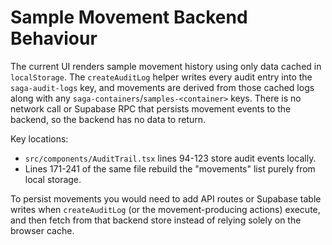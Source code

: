 # Sample Movement Backend Behaviour

The current UI renders sample movement history using only data cached in
`localStorage`. The `createAuditLog` helper writes every audit entry into the
`saga-audit-logs` key, and movements are derived from those cached logs along
with any `saga-containers`/`samples-<container>` keys. There is no network call
or Supabase RPC that persists movement events to the backend, so the backend has
no data to return.

Key locations:

- `src/components/AuditTrail.tsx` lines 94-123 store audit events locally.
- Lines 171-241 of the same file rebuild the "movements" list purely from local
  storage.

To persist movements you would need to add API routes or Supabase table writes
when `createAuditLog` (or the movement-producing actions) execute, and then
fetch from that backend store instead of relying solely on the browser cache.

